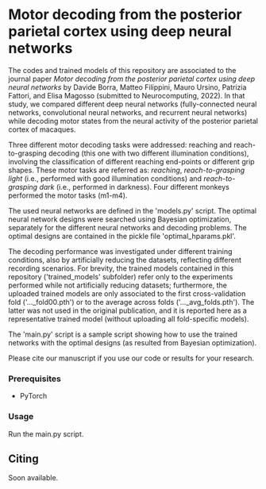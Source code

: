 # Motor decoding from the posterior parietal cortex using deep neural networks

The codes and trained models of this repository are associated to the journal paper _Motor decoding from the posterior parietal cortex using deep neural networks_ by Davide Borra, Matteo Filippini, Mauro Ursino, Patrizia Fattori, and Elisa Magosso (submitted to Neurocomputing, 2022). 
In that study, we compared different deep neural networks (fully-connected neural networks, convolutional neural networks, and recurrent neural networks) while decoding motor states from the neural activity of the posterior parietal cortex of macaques. 

Three different motor decoding tasks were addressed: reaching and reach-to-grasping decoding (this one with two different illumination conditions), involving the classification of different reaching end-points or different grip shapes. 
These motor tasks are referred as: _reaching_, _reach-to-grasping light_ (i.e., performed with good illumination conditions) and _reach-to-grasping dark_ (i.e., performed in darkness).
Four different monkeys performed the motor tasks (m1-m4).

The used neural networks are defined in the 'models.py' script. 
The optimal neural network designs were searched using Bayesian optimization, separately for the different neural networks and decoding problems. 
The optimal designs are contained in the pickle file 'optimal_hparams.pkl'.  

The decoding performance was investigated under different training conditions, also by artificially reducing the datasets, reflecting different recording scenarios. 
For brevity, the trained models contained in this repository ('trained_models' subfolder) refer only to the experiments performed while not artificially reducing datasets; 
furthermore, the uploaded trained models are only associated to the first cross-validation fold ('..._fold00.pth') or to the average across folds ('..._avg_folds.pth'). The latter was not used in the original publication, and it is reported here as a representative trained model (without uploading all fold-specific models). 

The 'main.py' script is a sample script showing how to use the trained networks with the optimal designs (as resulted from Bayesian optimization).


Please cite our manuscript if you use our code or results for your research.

### Prerequisites
* PyTorch

### Usage
Run the main.py script.

## Citing
Soon available.
